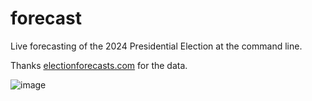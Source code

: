 # forecast

Live forecasting of the 2024 Presidential Election at the command line.

Thanks [electionforecasts.com](https://electionforecasts.com) for the data.

![image](https://github.com/user-attachments/assets/0fcbf5a5-6a6e-4e69-bb34-1c67d63db1c2)
